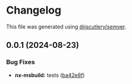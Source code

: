 # Changelog

This file was generated using [@jscutlery/semver](https://github.com/jscutlery/semver).

## 0.0.1 (2024-08-23)


### Bug Fixes

* **nx-msbuild:** tests ([ba42e8f](https://github.com/plastic-ant/packages/commit/ba42e8f77bcdc3b40ef2b34890b32f0bd39a5f9a))
